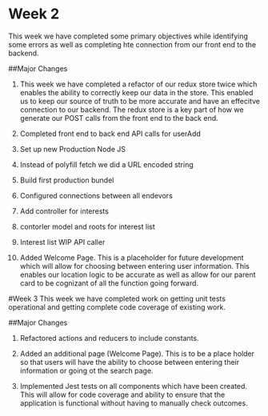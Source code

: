 # Week 2
This week we have completed some primary objectives while identifying some errors as well as completing hte connection from our front end to the backend.

##Major Changes
1. This week we have completed a refactor of our redux store twice which enables the ability to correctly keep our data in the store.  This enabled us to keep our source of truth to be more accurate and have an effecitve connection to our backend.  The redux store is a key part of how we generate our POST calls from the front end to the back end.  

1. Completed front end to back end API calls for userAdd

1. Set up new Production Node JS

1. Instead of polyfill fetch we did a URL encoded string

1. Build first production bundel

1. Configured connections between all endevors

1. Add controller for interests

1. contorler model and roots for interest list

1. Interest list WIP API caller

1. Added Welcome Page.  This is a placeholder for future development which will allow for choosing between entering user information.  This enables our location logic to be accurate as well as allow for our parent card to be cognizant of all the function going forward.

#Week 3
This week we have completed work on getting unit tests operational and getting complete code coverage of existing work.

##Major Changes
1. Refactored actions and reducers to include constants.

1.  Added an additional page (Welcome Page).  This is to be a place holder so that users will have the ability to choose between entering their information or going ot the search page.

1. Implemented Jest tests on all components which have been created.  This will allow for code coverage and ability to ensure that the application is functional without having to manually check outcomes.